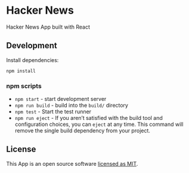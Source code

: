 # Hacker News

Hacker News App built with React

## Development

Install dependencies:

```
npm install
```

### npm scripts

- `npm start` - start development server
- `npm run build` - build into the `build/` directory
- `npm test` - Start the test runner
- `npm run eject` - If you aren’t satisfied with the build tool and configuration choices, you can `eject` at any time. This command will remove the single build dependency from your project.

## License

This App is an open source software [licensed as MIT](https://github.com/safdarjamal/hacker-news/blob/master/LICENSE).
